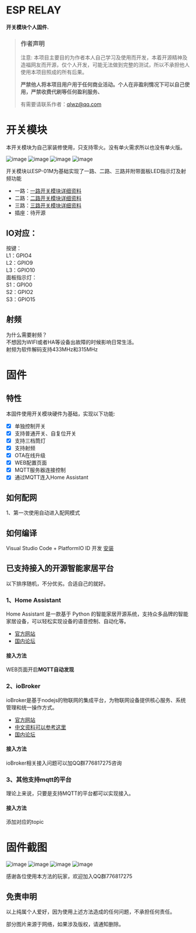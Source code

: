 # ESP RELAY
**开关模块个人固件.**

> ### 作者声明
>
> 注意: 本项目主要目的为作者本人自己学习及使用而开发，本着开源精神及造福网友而开源，仅个人开发，可能无法做到完整的测试，所以不承担他人使用本项目照成的所有后果。
>
> **严禁他人将本项目用户用于任何商业活动。个人在非盈利情况下可以自己使用，严禁收费代刷等任何盈利服务、**
> 
> 有需要请联系作者：qlwz@qq.com

# 开关模块

本开关模块为自己家装修使用，只支持零火。没有单火需求所以也没有单火版。

![image](https://github.com/qlwz/esp_relay/blob/master/file/images/正面.png)
![image](https://github.com/qlwz/esp_relay/blob/master/file/images/反面.png)
![image](https://github.com/qlwz/esp_relay/blob/master/file/images/成品.png)
![image](https://github.com/qlwz/esp_relay/blob/master/file/images/LED状态.png)

开关模块以ESP-01M为基础实现了一路、二路、三路并附带面板LED指示灯及射频功能

- 一路：[一路开关模块详细资料](https://github.com/qlwz/esp_relay/tree/master/file/1%E8%B7%AF%E5%BC%80%E5%85%B3%E6%A8%A1%E5%9D%97)
- 二路：[二路开关模块详细资料](https://github.com/qlwz/esp_relay/tree/master/file/2%E8%B7%AF%E5%BC%80%E5%85%B3%E6%A8%A1%E5%9D%97)
- 三路：[三路开关模块详细资料](https://github.com/qlwz/esp_relay/tree/master/file/3%E8%B7%AF%E5%BC%80%E5%85%B3%E6%A8%A1%E5%9D%97)
- 插座：待开源

## IO对应：  
按键：  
L1：GPIO4  
L2：GPIO9  
L3：GPIO10  
面板指示灯：  
S1：GPIO0  
S2：GPIO2  
S3：GPIO15  

## 射频
为什么需要射频？  
不想因为WIFI或者HA等设备出故障的时候影响日常生活。  
射频为软件解码支持433MHz和315MHz  

# 固件

## 特性

本固件使用开关模块硬件为基础，实现以下功能:

- [x] 单独控制开关
- [x] 支持普通开关、自复位开关
- [x] 支持三档筒灯
- [x] 支持射频
- [x] OTA在线升级
- [x] WEB配置页面
- [x] MQTT服务器连接控制
- [x] 通过MQTT连入Home Assistant

## 如何配网

1、第一次使用自动进入配网模式

## 如何编译
Visual Studio Code + PlatformIO ID 开发  [安装](https://www.jianshu.com/p/c36f8be8c87f)

## 已支持接入的开源智能家居平台
以下排序随机，不分优劣。合适自己的就好。

### 1、Home Assistant
Home Assistant 是一款基于 Python 的智能家居开源系统，支持众多品牌的智能家居设备，可以轻松实现设备的语音控制、自动化等。
- [官方网站](https://www.home-assistant.io/)
- [国内论坛](https://bbs.hassbian.com/)

#### 接入方法
WEB页面开启**MQTT自动发现**  

### 2、ioBroker
ioBroker是基于nodejs的物联网的集成平台，为物联网设备提供核心服务、系统管理和统一操作方式。
- [官方网站](http://www.iobroker.net)
- [中文资料可以参考这里](https://doc.iobroker.cn/#/_zh-cn/)
- [国内论坛](https://bbs.iobroker.cn)
#### 接入方法
ioBroker相关接入问题可以加QQ群776817275咨询

### 3、其他支持mqtt的平台
理论上来说，只要是支持MQTT的平台都可以实现接入。

#### 接入方法
添加对应的topic

# 固件截图

![image](https://github.com/qlwz/esp_relay/blob/master/file/images/tab1.png)
![image](https://github.com/qlwz/esp_relay/blob/master/file/images/tab2.png)
![image](https://github.com/qlwz/esp_relay/blob/master/file/images/tab3.png)
![image](https://github.com/qlwz/esp_relay/blob/master/file/images/tab4.png)


感谢各位使用本方法的玩家，欢迎加入QQ群776817275

## 免责申明
以上纯属个人爱好，因为使用上述方法造成的任何问题，不承担任何责任。

部分图片来源于网络，如果涉及版权，请通知删除。